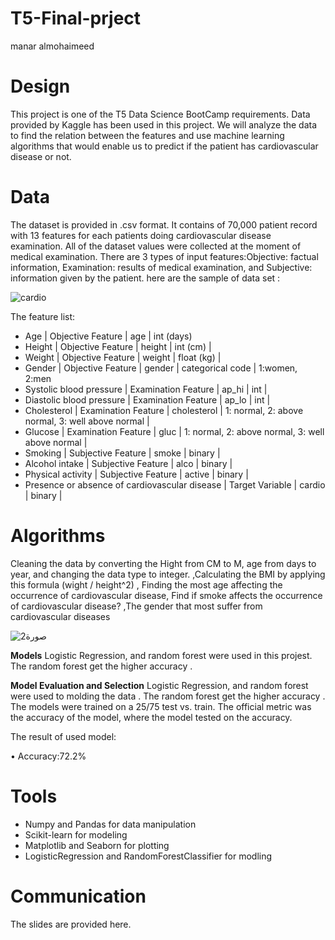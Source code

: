 # T5-Final-prject
manar almohaimeed 
# Design

This project is one of the T5 Data Science BootCamp requirements. Data provided by Kaggle has been used in this project.
We will analyze the data to find the relation between the features and use machine learning algorithms that would enable us to predict
if the patient has cardiovascular disease or not.

# Data
The dataset is provided in .csv format. It contains of 70,000 patient record with 13 features for each patients doing cardiovascular disease examination. 
All of the dataset values were collected at the moment of medical examination.
There are 3 types of input features:Objective: factual information, Examination: results of medical examination, and Subjective: information given by the patient.
here are the sample of data set :

![cardio](https://user-images.githubusercontent.com/93050714/142349238-59f50a7e-c15c-4c1c-8f99-4c32f8b6b297.png)

The feature list:
- Age | Objective Feature | age | int (days)
- Height | Objective Feature | height | int (cm) |
- Weight | Objective Feature | weight | float (kg) |
- Gender | Objective Feature | gender | categorical code | 1:women, 2:men
- Systolic blood pressure | Examination Feature | ap_hi | int |
- Diastolic blood pressure | Examination Feature | ap_lo | int |
- Cholesterol | Examination Feature | cholesterol | 1: normal, 2: above normal, 3: well above normal |
- Glucose | Examination Feature | gluc | 1: normal, 2: above normal, 3: well above normal |
- Smoking | Subjective Feature | smoke | binary |
- Alcohol intake | Subjective Feature | alco | binary |
- Physical activity | Subjective Feature | active | binary |
- Presence or absence of cardiovascular disease | Target Variable | cardio | binary |  

# Algorithms

Cleaning the data by converting the Hight from CM to M, age from days to year, and changing the data type to integer.
 ,Calculating the BMI by applying this formula (wight / height^2) 
, Finding the most age affecting the occurrence of cardiovascular disease, Find if smoke affects the occurrence of cardiovascular disease?
 ,The gender that most suffer from cardiovascular diseases
 
![صورة2](https://user-images.githubusercontent.com/93050714/142351172-4541e902-aec2-4648-9c95-b628558ae597.png)


**Models**
Logistic Regression, and random forest were used in this projest. The random forest get the higher accuracy .

**Model Evaluation and Selection**
Logistic Regression, and random forest were used to molding the data . The random forest get the higher accuracy . The models were trained on a 25/75 test vs. train. The official metric was the accuracy of the model, where the model tested on the accuracy.

The result of used model:

•	Accuracy:72.2%

# Tools
- Numpy and Pandas for data manipulation
- Scikit-learn for modeling
- Matplotlib and Seaborn for plotting
- LogisticRegression and RandomForestClassifier for modling

# Communication
The slides are provided here.

